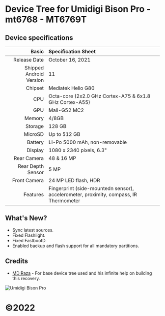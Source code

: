 Device Tree for Umidigi Bison Pro - mt6768 - MT6769T
============================================================

## Device specifications
Basic   | Specification Sheet
-------:|:-------------------------
Release Date | October 16, 2021
Shipped Android Version | 11
Chipset | Mediatek Helio G80
CPU     | Octa-core (2x2.0 GHz Cortex-A75 & 6x1.8 GHz Cortex-A55)
GPU     | Mali-G52 MC2
Memory  | 4/8GB
Storage | 128 GB
MicroSD | Up to 512 GB
Battery | Li-Po 5000 mAh, non-removable
Display | 1080 x 2340 pixels, 6.3"
Rear Camera  | 48 & 16 MP
Rear Depth Sensor  | 5 MP
Front Camera | 24 MP LED flash, HDR
Features| Fingerprint (side-mountedn sensor), accelerometer, proximity, compass, IR Thermometer


## What's New?

- Sync latest sources.
- Fixed Flashlight.
- Fixed FastbootD.
- Enabled backup and flash support for all mandatory partitions.


## Credits

- [MD Raza](https://github.com/RazaDroid) - For base device tree used and his infinite help on building this recovery.<br/>

![Umidigi Bison Pro]([https://cdn-files.kimovil.com/default/0006/34/thumb_533552_default_big.jpeg] "Umidigi Bison Pro")

# ©2022
